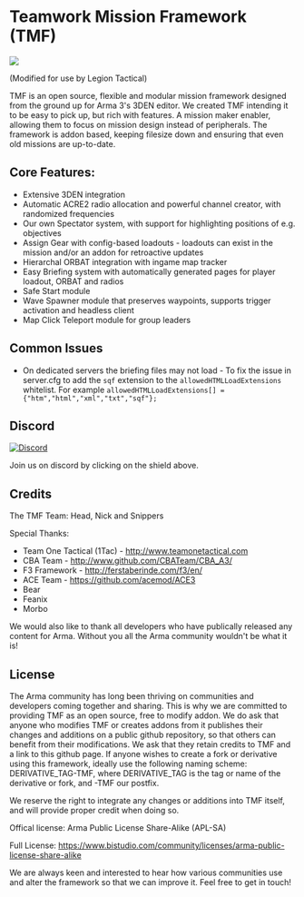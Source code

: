 # Teamwork Mission Framework (TMF)

<img src="http://teamonetactical.com/logo_tmf_ca.png">

(Modified for use by Legion Tactical)

TMF is an open source, flexible and modular mission framework designed from the ground up for Arma 3's 3DEN editor.
We created TMF intending it to be easy to pick up, but rich with features. A mission maker enabler, allowing them to focus on mission design instead of peripherals.
The framework is addon based, keeping filesize down and ensuring that even old missions are up-to-date.

## Core Features:
- Extensive 3DEN integration
- Automatic ACRE2 radio allocation and powerful channel creator, with randomized frequencies
- Our own Spectator system, with support for highlighting positions of e.g. objectives
- Assign Gear with config-based loadouts - loadouts can exist in the mission and/or an addon for retroactive updates
- Hierarchal ORBAT integration with ingame map tracker
- Easy Briefing system with automatically generated pages for player loadout, ORBAT and radios
- Safe Start module
- Wave Spawner module that preserves waypoints, supports trigger activation and headless client
- Map Click Teleport module for group leaders

## Common Issues
- On dedicated servers the briefing files may not load - To fix the issue in server.cfg to add the `sqf` extension to the `allowedHTMLLoadExtensions` whitelist. For example `allowedHTMLLoadExtensions[] = {"htm","html","xml","txt","sqf"};`

## Discord
[![Discord](https://img.shields.io/discord/162548584342880256.svg)](https://discord.gg/0uICmkBFR3w3dKbJ)

Join us on discord by clicking on the shield above.

## Credits
The TMF Team:
Head, Nick and Snippers

Special Thanks:
- Team One Tactical (1Tac) - http://www.teamonetactical.com
- CBA Team - http://www.github.com/CBATeam/CBA_A3/
- F3 Framework - http://ferstaberinde.com/f3/en/
- ACE Team - https://github.com/acemod/ACE3
- Bear
- Feanix
- Morbo

We would also like to thank all developers who have publically released any content for Arma. Without you all the Arma community wouldn't be what it is!

## License
The Arma community has long been thriving on communities and developers coming together and sharing.
This is why we are committed to providing TMF as an open source, free to modify addon.
We do ask that anyone who modifies TMF or creates addons from it publishes their changes and additions on a public github repository, so that others can benefit from their modifications.
We ask that they retain credits to TMF and a link to this github page.
If anyone wishes to create a fork or derivative using this framework, ideally use the following naming scheme:
DERIVATIVE_TAG-TMF, where DERIVATIVE_TAG is the tag or name of the derivative or fork, and -TMF our postfix.

We reserve the right to integrate any changes or additions into TMF itself, and will provide proper credit when doing so.

Offical license: Arma Public License Share-Alike (APL-SA)

Full License: https://www.bistudio.com/community/licenses/arma-public-license-share-alike

We are always keen and interested to hear how various communities use and alter the framework so that we can improve it. Feel free to get in touch!
